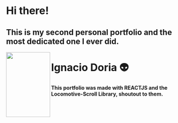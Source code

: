 # Hi there!
## This is my second personal portfolio and the most dedicated one I ever did.
<img src="[[https://ai.github.io/size-limit/logo.svg](https://www.google.com/url?sa=i&url=https%3A%2F%2Fsimilarpng.com%2Fcreative-logo-design-premium-vector-png%2F&psig=AOvVaw3ELxYU66MzQJ0HV_t7n8zP&ust=1668270687069000&source=images&cd=vfe&ved=0CBAQjRxqFwoTCPCglvDGpvsCFQAAAAAdAAAAABAe)](https://upload.wikimedia.org/wikipedia/commons/thumb/6/69/The-punisher-logo-png-transparent.png/1200px-The-punisher-logo-png-transparent.png)" align="left"
     alt="" width="120" height="178">
# Ignacio Doria 👽

#### This portfolio was made with REACTJS and the Locomotive-Scroll Library, shoutout to them. 
